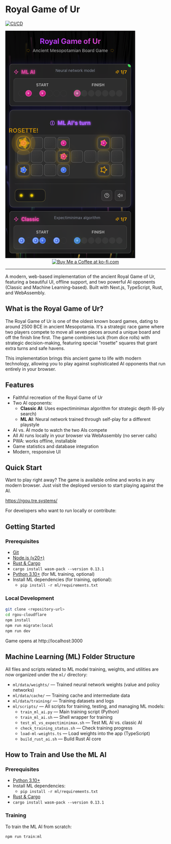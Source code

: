 # Royal Game of Ur

[![CI/CD](https://github.com/rgilks/rgou-cloudflare/actions/workflows/deploy.yml/badge.svg)](https://github.com/rgilks/rgou-cloudflare/actions/workflows/deploy.yml)

<img src="/docs/screenshot.png" alt="rgou Screenshot" style="max-width:408px; max-height:712px; width:100%; height:auto;" />

<div align="center">
  <a href='https://ko-fi.com/N4N31DPNUS' target='_blank'><img height='36' style='border:0px;height:36px;' src='https://storage.ko-fi.com/cdn/kofi2.png?v=6' border='0' alt='Buy Me a Coffee at ko-fi.com' /></a>
  <hr />
</div>

A modern, web-based implementation of the ancient Royal Game of Ur, featuring a beautiful UI, offline support, and two powerful AI opponents (Classic and Machine Learning-based). Built with Next.js, TypeScript, Rust, and WebAssembly.

## What is the Royal Game of Ur?

The Royal Game of Ur is one of the oldest known board games, dating to around 2500 BCE in ancient Mesopotamia. It's a strategic race game where two players compete to move all seven pieces around a unique board and off the finish line first. The game combines luck (from dice rolls) with strategic decision-making, featuring special "rosette" squares that grant extra turns and safe havens.

This implementation brings this ancient game to life with modern technology, allowing you to play against sophisticated AI opponents that run entirely in your browser.

## Features

- Faithful recreation of the Royal Game of Ur
- Two AI opponents:
  - **Classic AI**: Uses expectiminimax algorithm for strategic depth (6-ply search)
  - **ML AI**: Neural network trained through self-play for a different playstyle
- AI vs. AI mode to watch the two AIs compete
- All AI runs locally in your browser via WebAssembly (no server calls)
- PWA: works offline, installable
- Game statistics and database integration
- Modern, responsive UI

## Quick Start

Want to play right away? The game is available online and works in any modern browser. Just visit the deployed version to start playing against the AI.

https://rgou.tre.systems/

For developers who want to run locally or contribute:

## Getting Started

### Prerequisites

- [Git](https://git-scm.com/downloads)
- [Node.js (v20+)](https://nodejs.org/)
- [Rust & Cargo](https://www.rust-lang.org/tools/install)
- `cargo install wasm-pack --version 0.13.1`
- [Python 3.10+](https://www.python.org/downloads/) (for ML training, optional)
- Install ML dependencies (for training, optional):
  - `pip install -r ml/requirements.txt`

### Local Development

```bash
git clone <repository-url>
cd rgou-cloudflare
npm install
npm run migrate:local
npm run dev
```

Game opens at http://localhost:3000

## Machine Learning (ML) Folder Structure

All files and scripts related to ML model training, weights, and utilities are now organized under the `ml/` directory:

- `ml/data/weights/` — Trained neural network weights (value and policy networks)
- `ml/data/cache/` — Training cache and intermediate data
- `ml/data/training/` — Training datasets and logs
- `ml/scripts/` — All scripts for training, testing, and managing ML models:
  - `train_ml_ai.py` — Main training script (Python)
  - `train_ml_ai.sh` — Shell wrapper for training
  - `test_ml_vs_expectiminimax.sh` — Test ML AI vs. classic AI
  - `check_training_status.sh` — Check training progress
  - `load-ml-weights.ts` — Load weights into the app (TypeScript)
  - `build_rust_ai.sh` — Build Rust AI core

## How to Train and Use the ML AI

### Prerequisites

- [Python 3.10+](https://www.python.org/downloads/)
- Install ML dependencies:
  - `pip install -r ml/requirements.txt`
- [Rust & Cargo](https://www.rust-lang.org/tools/install)
- `cargo install wasm-pack --version 0.13.1`

### Training

To train the ML AI from scratch:

```bash
npm run train:ml
```
